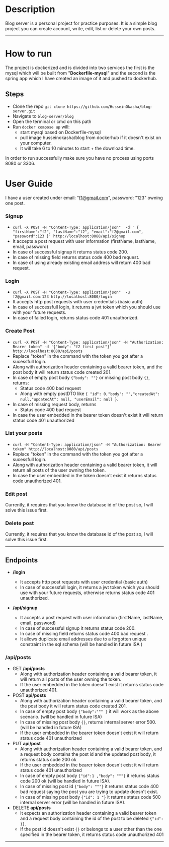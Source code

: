 # Description
Blog server is a personal project for practice purposes. It is a simple blog project you can create account, write, edit,
list or delete your own posts.

****

# How to run
The project is dockerized and is divided into two services the first is the mysql which will be built from
"**Dockerfile-mysql**" and the second is the spring app which I have created an image of it and pushed to dockerhub.

## Steps
* Clone the repo `git clone https://github.com/HusseinOkasha/blog-server.git`
* Navigate to ``blog-server/blog``
* Open the terminal or cmd on this path
* Run `docker compose up` will:
  * start mysql based on Dockerfile-mysql
  * pull image husseinokasha/blog from dockerhub if it doesn't exist on your computer.
  * It will take 6 to 10 minutes to start + the download time. 

In order to run successfully make sure you have no process using ports 8080 or 3306.

# User Guide
I have a user created under email: "f1@gmail.com", password: "123" owning one post.

### Signup

* `curl -X POST -H "Content-Type: application/json"  -d '
{
"firstName":"f2",
"lastName":"l2",
"email":"f2@gmail.com",
"password":123
}' http://localhost:8080/api/signup
`
* It accepts a post request with user information (firstName, lastName, email, password)
* In case of successful signup it returns status code 200.
* In case of missing field returns status code 400 bad request.
* In case of using already existing email address will return 400 bad request.

### Login
* `curl -X POST -H "Content-Type: application/json"  -u f2@gmail.com:123 http://localhost:8080/login`
* It accepts http post requests with user credentials (basic auth)
* In case of successfull login, it returns a jwt token which you should use with your future requests.
* In case of failed login, returns status code 401 unauthorized.

### Create Post
* `curl -X POST
-H "Content-Type: application/json"
-H "Authorization: Bearer token"
-d '{"body": "f2 first post"}'
http://localhost:8080/api/posts
  `
* Replace "token" in the command with the token you got after a sucessfull login.
* Along with authorization header containing a valid bearer token, and the post body it will return status code
  created 201.
* In case of empty post body `{"body": ""}` or missing post body `{}`, returns: 
  * Status code 400 bad request
  * Along with empty postDTO like `{
    "id": 0,"body": "","createdAt": null,"updatedAt": null, "userEmail": null }`.
* In case of missing request body, returns
  * Status code 400 bad request
* In case the user embedded in the bearer token doesn't exist it will return status code 401 unauthorized

### List your posts
* `curl -H "Content-Type: application/json"
-H "Authorization: Bearer token"
http://localhost:8080/api/posts
  `
* Replace "token" in the command with the token you got after a sucessfull login.
* Along with authorization header containing a valid bearer token, it will return all posts of the user 
owning the token.
* In case the user embedded in the token doesn't exist it returns status code unauthorized 401.

### Edit post
Currently, it requires that you know the database id of the post so, I will solve this issue first.

### Delete post
Currently, it requires that you know the database id of the post so, I will solve this issue first.

****
## Endpoints
* **/login**
  * It accepts http post requests with user credential (basic auth)
  * In case of successfull login, it returns a jwt token which you should use with your future requests, otherwise returns 
   status code 401 unauthorized.
  
* **/api/signup**
  * It accepts a post request with user information (firstName, lastName, email, password)
  * In case of successful signup it returns status code 200.
  * In case of  missing field returns status code 400 bad request .
  * It allows duplicate email addresses due to a forgotten unique constraint in the sql schema (will be handled in
  future ISA )


### /api/posts

* GET **/api/posts**
  * Along with authorization header containing a valid bearer token, it will return all posts of the user
   owning the token.
  * If the user embedded in the token doesn't exist it returns status code unauthorized 401.
* POST **api/posts**
  * Along with authorization header containing a valid bearer token, and the post body it will return status code 
  created 201.
  * In case of empty post body `{"body":""" }` it will work as the above scenario. (will be handled in future ISA)
  * In case of missing post body `{}`, returns internal server error 500. (will be handled in future ISA)
  * If the user embedded in the bearer token doesn't exist it will return status code 401 unauthorized  
* PUT **api/post**
  * Along with authorization header containing a valid bearer token, and a request body contains the post id and the
  updated post body, it returns status code 200 ok 
  * If the user embedded in the bearer token doesn't exist it will return status code 401 unauthorized
  * In case of empty post body `{"id":1 ,"body": """}` it returns status code 200 ok (will be handled in future ISA).
  * In case of missing post id `{"body": """}` it returns status code 400 bad request saying the post you are trying to 
  update doesn't exist.
  * In case of missing post body `{"id": 1 "}` it returns status code 500 internal server error (will be handled in
  future ISA).
* DELETE **api/posts**
  * It expects an authorization header containing a valid bearer token and a request body containing the id of the
  post to be deleted `{"id": 1}`.
  * If the post id doesn't exist `{}` or belongs to a user other than the one specified in the bearer token, it returns
  status code unauthorized 401
****


